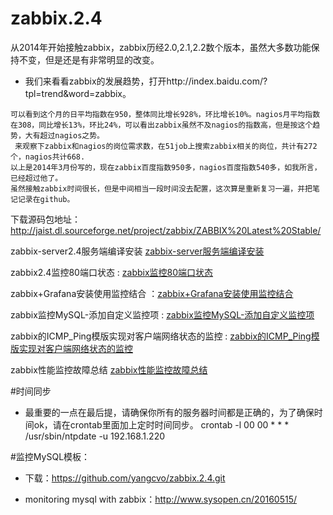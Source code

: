 # zabbix.2.4

从2014年开始接触zabbix，zabbix历经2.0,2.1,2.2数个版本，虽然大多数功能保持不变，但是还是有非常明显的改变。

* 我们来看看zabbix的发展趋势，打开http://index.baidu.com/?tpl=trend&word=zabbix。
``` 
可以看到这个月的日平均指数在950，整体同比增长928%，环比增长10%。nagios月平均指数在308，同比增长13%，环比24%，可以看出zabbix虽然不及nagios的指数高，但是按这个趋势，大有超过nagios之势。
 来观察下zabbix和nagios的岗位需求数，在51job上搜索zabbix相关的岗位，共计有272个，nagios共计668.
以上是2014年3月份写的，现在zabbix百度指数950多，nagios百度指数540多，如我所言，已经超过他了。
虽然接触zabbix时间很长，但是中间相当一段时间没去配置，这次算是重新复习一遍，并把笔记记录在github。
```

下载源码包地址：http://jaist.dl.sourceforge.net/project/zabbix/ZABBIX%20Latest%20Stable/



zabbix-server2.4服务端编译安装 [zabbix-server服务端编译安装](http://blog.yangcvo.me/2015/01/18/zabbix-server服务端编译安装/)

zabbix2.4监控80端口状态 : [zabbix监控80端口状态](http://blog.yangcvo.me/2016/07/20/zabbix监控80端口状态/)

zabbix+Grafana安装使用监控结合 ：[zabbix+Grafana安装使用监控结合](http://blog.yangcvo.me/2016/07/13/zabbix-Grafana安装使用结合/)

zabbix监控MySQL-添加自定义监控项 : [zabbix监控MySQL-添加自定义监控项](http://blog.yangcvo.me/2015/09/29/zabbix监控MySQL-添加自定义监控项/)

zabbix的ICMP_Ping模版实现对客户端网络状态的监控 : [zabbix的ICMP_Ping模版实现对客户端网络状态的监控](http://blog.yangcvo.me/2015/11/18/zabbix的ICMP-Ping模版>实现对客户端网络状态的监控/)


zabbix性能监控故障总结 [zabbix性能监控故障总结](http://blog.yangcvo.me/2016/02/07/zabbix-故障总结/)



#时间同步

* 最重要的一点在最后提，请确保你所有的服务器时间都是正确的，为了确保时间ok，请在crontab里面加上定时时间同步。
crontab -l
00 00  * * *    /usr/sbin/ntpdate -u 192.168.1.220




#监控MySQL模板：

* 下载：https://github.com/yangcvo/zabbix.2.4.git

* monitoring mysql with zabbix：http://www.sysopen.cn/20160515/


